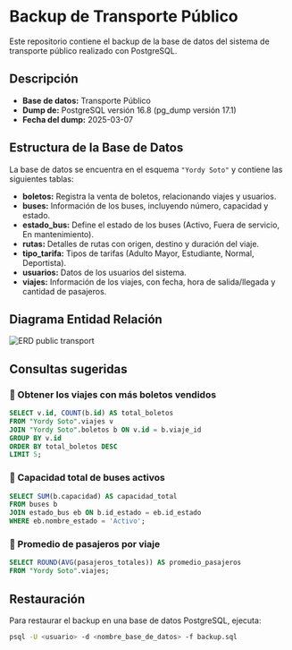 # Backup de Transporte Público

Este repositorio contiene el backup de la base de datos del sistema de transporte público realizado con PostgreSQL.

## Descripción

- **Base de datos:** Transporte Público
- **Dump de:** PostgreSQL versión 16.8 (pg_dump versión 17.1)
- **Fecha del dump:** 2025-03-07

## Estructura de la Base de Datos

La base de datos se encuentra en el esquema `"Yordy Soto"` y contiene las siguientes tablas:

- **boletos:** Registra la venta de boletos, relacionando viajes y usuarios.  
- **buses:** Información de los buses, incluyendo número, capacidad y estado.  
- **estado_bus:** Define el estado de los buses (Activo, Fuera de servicio, En mantenimiento).  
- **rutas:** Detalles de rutas con origen, destino y duración del viaje.  
- **tipo_tarifa:** Tipos de tarifas (Adulto Mayor, Estudiante, Normal, Deportista).  
- **usuarios:** Datos de los usuarios del sistema.  
- **viajes:** Información de los viajes, con fecha, hora de salida/llegada y cantidad de pasajeros.

## Diagrama Entidad Relación

![ERD public transport](https://github.com/user-attachments/assets/cb306565-9d9e-4649-a6ba-aa4b29c7bebf)

## Consultas sugeridas

### 📌 Obtener los viajes con más boletos vendidos  

```sql
SELECT v.id, COUNT(b.id) AS total_boletos
FROM "Yordy Soto".viajes v
JOIN "Yordy Soto".boletos b ON v.id = b.viaje_id
GROUP BY v.id
ORDER BY total_boletos DESC
LIMIT 5;
```
### 📌 Capacidad total de buses activos

```sql
SELECT SUM(b.capacidad) AS capacidad_total
FROM buses b
JOIN estado_bus eb ON b.id_estado = eb.id_estado
WHERE eb.nombre_estado = 'Activo';
```
### 📌 Promedio de pasajeros por viaje

```sql
SELECT ROUND(AVG(pasajeros_totales)) AS promedio_pasajeros
FROM "Yordy Soto".viajes;
```

## Restauración

Para restaurar el backup en una base de datos PostgreSQL, ejecuta:

```bash
psql -U <usuario> -d <nombre_base_de_datos> -f backup.sql
